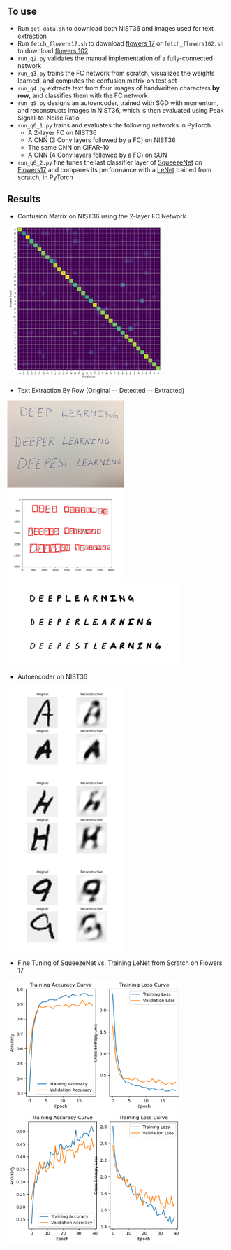 ## To use
* Run ```get_data.sh``` to download both NIST36 and images used for text extraction
* Run ```fetch_flowers17.sh``` to download [flowers 17](http://www.robots.ox.ac.uk/~vgg/data/flowers/17/index.html) or ```fetch_flowers102.sh``` to download [flowers 102](http://www.robots.ox.ac.uk/~vgg/data/flowers/102/index.html)
* ```run_q2.py``` validates the manual implementation of a fully-connected network
* ```run_q3.py``` trains the FC network from scratch, visualizes the weights learned, and computes the confusion matrix on test set
* ```run_q4.py``` extracts text from four images of handwritten characters **by row**, and classifies them with the FC network
* ```run_q5.py``` designs an autoencoder, trained with SGD with momentum, and reconstructs images in NIST36, which is then evaluated using Peak Signal-to-Noise Ratio
* ```run_q6_1.py``` trains and evaluates the following networks in PyTorch
    * A 2-layer FC on NIST36
    * A CNN (3 Conv layers followed by a FC) on NIST36
    * The same CNN on CIFAR-10
    * A CNN (4 Conv layers followed by a FC) on SUN
* ```run_q6_2.py``` fine tunes the last classifier layer of [SqueezeNet](https://pytorch.org/vision/stable/models.html) on [Flowers17](http://www.robots.ox.ac.uk/~vgg/data/flowers/17/index.html) and compares its performance with a [LeNet](https://en.wikipedia.org/wiki/LeNet) trained from scratch, in PyTorch
  
## Results
* Confusion Matrix on NIST36 using the 2-layer FC Network  
  
<p float="left">
  <img src="https://github.com/Geniussh/Computer-Vision/blob/main/HW5/results/q3_4.png" height="350px">
</p>

* Text Extraction By Row (Original -- Detected -- Extracted)  
  
<p float="left">
  <img src="https://github.com/Geniussh/Computer-Vision/blob/main/HW5/images/04_deep.jpg" height="200px">
  <img src="https://github.com/Geniussh/Computer-Vision/blob/main/HW5/results/q4_3_4.png" height="200px">
  <img src="https://github.com/Geniussh/Computer-Vision/blob/main/HW5/results/input4.png" height="200px">
</p>
  
* Autoencoder on NIST36
  
<p float="left">
  <img src="https://github.com/Geniussh/Computer-Vision/blob/main/HW5/results/q5_3_A.png" height="200px">
  <img src="https://github.com/Geniussh/Computer-Vision/blob/main/HW5/results/q5_3_H.png" height="200px">
  <img src="https://github.com/Geniussh/Computer-Vision/blob/main/HW5/results/q5_3_9.png" height="200px">
</p>
  
* Fine Tuning of SqueezeNet vs. Training LeNet from Scratch on Flowers 17
<p float="left">
  <img src="https://github.com/Geniussh/Computer-Vision/blob/main/HW5/results/q6_2_ft.png" height="300px" width="400px">
  <img src="https://github.com/Geniussh/Computer-Vision/blob/main/HW5/results/q6_2_ln2.png" height="300px" width="400px">
</p>
